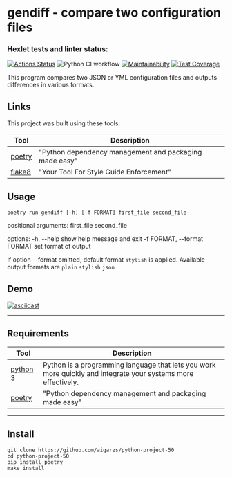# gendiff - compare two configuration files
### Hexlet tests and linter status:
[![Actions Status](https://github.com/aigarzs/python-project-50/actions/workflows/hexlet-check.yml/badge.svg)](https://github.com/aigarzs/python-project-50/actions)
![Python CI workflow](https://github.com/aigarzs/python-project-50/actions/workflows/python_ci.yml/badge.svg)
[![Maintainability](https://api.codeclimate.com/v1/badges/97015e3e7bc8423ec52b/maintainability)](https://codeclimate.com/github/aigarzs/python-project-50/maintainability)
[![Test Coverage](https://api.codeclimate.com/v1/badges/97015e3e7bc8423ec52b/test_coverage)](https://codeclimate.com/github/aigarzs/python-project-50/test_coverage)

This program compares two JSON or YML configuration files 
and outputs differences in various formats.

## Links

This project was built using these tools:

| Tool                                           | Description                                             |
|------------------------------------------------|---------------------------------------------------------|
| [poetry](https://poetry.eustace.io/)           | "Python dependency management and packaging made easy"  |
| [flake8](https://flake8.pycqa.org/en/latest/)  | "Your Tool For Style Guide Enforcement"                 |


## Usage

`poetry run gendiff [-h] [-f FORMAT] first_file second_file`

positional arguments:
  first_file
  second_file

options:
  -h, --help                  show help message and exit
  -f FORMAT, --format FORMAT  set format of output


If option --format omitted, default format `stylish` is applied.
Available output formats are `plain` `stylish` `json`


## Demo
[![asciicast](https://asciinema.org/a/KdAJcfbbLxFVwJ081zpw6xs17.svg)](https://asciinema.org/a/KdAJcfbbLxFVwJ081zpw6xs17)

---
## Requirements

| Tool                                          | Description                                                                                                   |
|-----------------------------------------------|---------------------------------------------------------------------------------------------------------------|
| [python 3](https://www.python.org/downloads/) | Python is a programming language that lets you work more quickly and integrate your systems more effectively. |
| [poetry](https://poetry.eustace.io/)          | "Python dependency management and packaging made easy"                                                        |


---
## Install
```
git clone https://github.com/aigarzs/python-project-50
cd python-project-50
pip install poetry
make install
```

